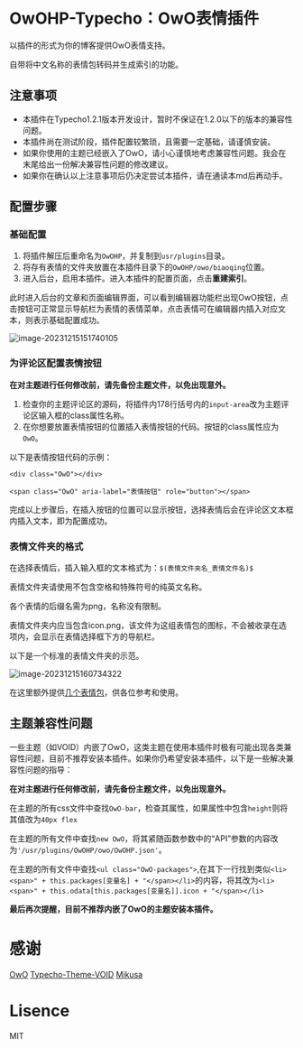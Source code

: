# OwOHP-Typecho：OwO表情插件

以插件的形式为你的博客提供OwO表情支持。

自带将中文名称的表情包转码并生成索引的功能。

## 注意事项

- 本插件在Typecho1.2.1版本开发设计，暂时不保证在1.2.0以下的版本的兼容性问题。
- 本插件尚在测试阶段，插件配置较繁琐，且需要一定基础，请谨慎安装。
- 如果你使用的主题已经嵌入了OwO，请小心谨慎地考虑兼容性问题。我会在末尾给出一份解决兼容性问题的修改建议。
- 如果你在确认以上注意事项后仍决定尝试本插件，请在通读本md后再动手。

## 配置步骤

### 基础配置

1. 将插件解压后重命名为`OwOHP`，并复制到`usr/plugins`目录。
2. 将存有表情的文件夹放置在本插件目录下的`OwOHP/owo/biaoqing`位置。
3. 进入后台，启用本插件。进入本插件的配置页面，点击**重建索引**。

此时进入后台的文章和页面编辑界面，可以看到编辑器功能栏出现OwO按钮，点击按钮可正常显示导航栏为表情的表情菜单，点击表情可在编辑器内插入对应文本，则表示基础配置成功。

![image-20231215151740105](https://cos.harrypan.cn/WaiMaoTuChuang/image-20231215151740105.png)

### 为评论区配置表情按钮

**在对主题进行任何修改前，请先备份主题文件，以免出现意外。**

1. 检查你的主题评论区的源码，将插件内178行括号内的`input-area`改为主题评论区输入框的class属性名称。
2. 在你想要放置表情按钮的位置插入表情按钮的代码。按钮的class属性应为`OwO`。

以下是表情按钮代码的示例：

```<div class="OwO"></div>```

```<span class="OwO" aria-label="表情按钮" role="button"></span>```

完成以上步骤后，在插入按钮的位置可以显示按钮，选择表情后会在评论区文本框内插入文本，即为配置成功。

### 表情文件夹的格式

在选择表情后，插入输入框的文本格式为：`$(表情文件夹名_表情文件名)$`

表情文件夹请使用不包含空格和特殊符号的纯英文名称。

各个表情的后缀名需为png，名称没有限制。

表情文件夹内应当包含icon.png，该文件为这组表情包的图标，不会被收录在选项内，会显示在表情选择框下方的导航栏。

以下是一个标准的表情文件夹的示范。

![image-20231215160734322](https://cos.harrypan.cn/WaiMaoTuChuang/image-20231215160734322.png)

在这里额外提供[几个表情包](http://disk.harrypan.cn:8080/cos-1-nanjing/OwOHP)，供各位参考和使用。

## 主题兼容性问题

一些主题（如VOID）内嵌了OwO，这类主题在使用本插件时极有可能出现各类兼容性问题，目前不推荐安装本插件。如果你仍希望安装本插件，以下是一些解决兼容性问题的指导：

**在对主题进行任何修改前，请先备份主题文件，以免出现意外。**

在主题的所有css文件中查找`OwO-bar`，检查其属性，如果属性中包含`height`则将其值改为`40px flex`

在主题的所有文件中查找`new OwO`，将其紧随函数参数中的“API”参数的内容改为`'/usr/plugins/OwOHP/owo/OwOHP.json'`。

在主题的所有文件中查找`<ul class="OwO-packages">`,在其下一行找到类似`<li><span>" + this.packages[变量名] + "</span></li>`的内容，将其改为`<li><span>" + this.odata[this.packages[变量名]].icon + "</span></li>`

**最后再次提醒，目前不推荐内嵌了OwO的主题安装本插件。**

# 感谢

[OwO](https://github.com/DIYgod/OwO) [Typecho-Theme-VOID](https://github.com/AlanDecode/Typecho-Theme-VOID) [Mikusa](https://github.com/mikusaa)

# Lisence

MIT